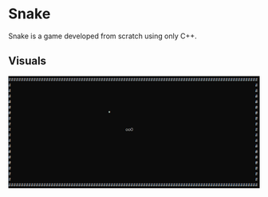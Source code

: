# Snake

Snake is a game developed from scratch using only C++.

## Visuals
![alt text](Screens/Screenshot%202022-07-19%20225217.png)